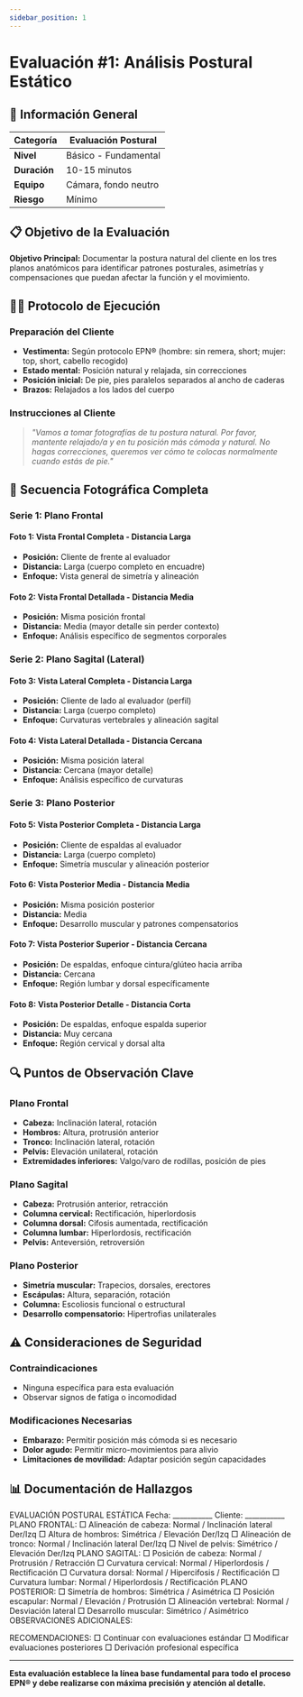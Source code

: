 ```yaml
---
sidebar_position: 1
---
```


# Evaluación #1: Análisis Postural Estático

## 🎯 Información General

| **Categoría** | Evaluación Postural |
|---|---|
| **Nivel** | Básico - Fundamental |
| **Duración** | 10-15 minutos |
| **Equipo** | Cámara, fondo neutro |
| **Riesgo** | Mínimo |

## 📋 Objetivo de la Evaluación

**Objetivo Principal:** Documentar la postura natural del cliente en los tres planos anatómicos para identificar patrones posturales, asimetrías y compensaciones que puedan afectar la función y el movimiento.

## 🏃‍♂️ Protocolo de Ejecución

### **Preparación del Cliente**
- **Vestimenta:** Según protocolo EPN® (hombre: sin remera, short; mujer: top, short, cabello recogido)
- **Estado mental:** Posición natural y relajada, sin correcciones
- **Posición inicial:** De pie, pies paralelos separados al ancho de caderas
- **Brazos:** Relajados a los lados del cuerpo

### **Instrucciones al Cliente**
> *"Vamos a tomar fotografías de tu postura natural. Por favor, mantente relajado/a y en tu posición más cómoda y natural. No hagas correcciones, queremos ver cómo te colocas normalmente cuando estás de pie."*

## 📸 Secuencia Fotográfica Completa

### **Serie 1: Plano Frontal**

#### **Foto 1: Vista Frontal Completa - Distancia Larga**
- **Posición:** Cliente de frente al evaluador
- **Distancia:** Larga (cuerpo completo en encuadre)
- **Enfoque:** Vista general de simetría y alineación

#### **Foto 2: Vista Frontal Detallada - Distancia Media**
- **Posición:** Misma posición frontal
- **Distancia:** Media (mayor detalle sin perder contexto)
- **Enfoque:** Análisis específico de segmentos corporales

### **Serie 2: Plano Sagital (Lateral)**

#### **Foto 3: Vista Lateral Completa - Distancia Larga**
- **Posición:** Cliente de lado al evaluador (perfil)
- **Distancia:** Larga (cuerpo completo)
- **Enfoque:** Curvaturas vertebrales y alineación sagital

#### **Foto 4: Vista Lateral Detallada - Distancia Cercana**
- **Posición:** Misma posición lateral
- **Distancia:** Cercana (mayor detalle)
- **Enfoque:** Análisis específico de curvaturas

### **Serie 3: Plano Posterior**

#### **Foto 5: Vista Posterior Completa - Distancia Larga**
- **Posición:** Cliente de espaldas al evaluador
- **Distancia:** Larga (cuerpo completo)
- **Enfoque:** Simetría muscular y alineación posterior

#### **Foto 6: Vista Posterior Media - Distancia Media**
- **Posición:** Misma posición posterior
- **Distancia:** Media
- **Enfoque:** Desarrollo muscular y patrones compensatorios

#### **Foto 7: Vista Posterior Superior - Distancia Cercana**
- **Posición:** De espaldas, enfoque cintura/glúteo hacia arriba
- **Distancia:** Cercana
- **Enfoque:** Región lumbar y dorsal específicamente

#### **Foto 8: Vista Posterior Detalle - Distancia Corta**
- **Posición:** De espaldas, enfoque espalda superior
- **Distancia:** Muy cercana
- **Enfoque:** Región cervical y dorsal alta

## 🔍 Puntos de Observación Clave

### **Plano Frontal**
- **Cabeza:** Inclinación lateral, rotación
- **Hombros:** Altura, protrusión anterior
- **Tronco:** Inclinación lateral, rotación
- **Pelvis:** Elevación unilateral, rotación
- **Extremidades inferiores:** Valgo/varo de rodillas, posición de pies

### **Plano Sagital**
- **Cabeza:** Protrusión anterior, retracción
- **Columna cervical:** Rectificación, hiperlordosis
- **Columna dorsal:** Cifosis aumentada, rectificación
- **Columna lumbar:** Hiperlordosis, rectificación
- **Pelvis:** Anteversión, retroversión

### **Plano Posterior**
- **Simetría muscular:** Trapecios, dorsales, erectores
- **Escápulas:** Altura, separación, rotación
- **Columna:** Escoliosis funcional o estructural
- **Desarrollo compensatorio:** Hipertrofias unilaterales

## ⚠️ Consideraciones de Seguridad

### **Contraindicaciones**
- Ninguna específica para esta evaluación
- Observar signos de fatiga o incomodidad

### **Modificaciones Necesarias**
- **Embarazo:** Permitir posición más cómoda si es necesario
- **Dolor agudo:** Permitir micro-movimientos para alivio
- **Limitaciones de movilidad:** Adaptar posición según capacidades

## 📊 Documentación de Hallazgos
EVALUACIÓN POSTURAL ESTÁTICA Fecha: ___________ Cliente: ___________
PLANO FRONTAL: □ Alineación de cabeza: Normal / Inclinación lateral Der/Izq □ Altura de hombros: Simétrica / Elevación Der/Izq □ Alineación de tronco: Normal / Inclinación lateral Der/Izq □ Nivel de pelvis: Simétrico / Elevación Der/Izq
PLANO SAGITAL: □ Posición de cabeza: Normal / Protrusión / Retracción □ Curvatura cervical: Normal / Hiperlordosis / Rectificación □ Curvatura dorsal: Normal / Hipercifosis / Rectificación □ Curvatura lumbar: Normal / Hiperlordosis / Rectificación
PLANO POSTERIOR: □ Simetría de hombros: Simétrica / Asimétrica □ Posición escapular: Normal / Elevación / Protrusión □ Alineación vertebral: Normal / Desviación lateral □ Desarrollo muscular: Simétrico / Asimétrico
OBSERVACIONES ADICIONALES:

RECOMENDACIONES: □ Continuar con evaluaciones estándar □ Modificar evaluaciones posteriores □ Derivación profesional específica

---

**Esta evaluación establece la línea base fundamental para todo el proceso EPN® y debe realizarse con máxima precisión y atención al detalle.**
